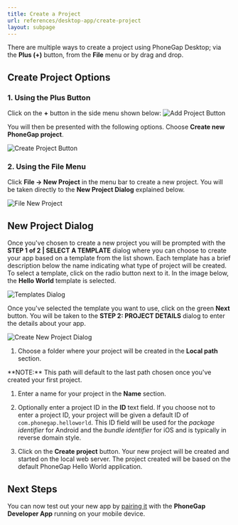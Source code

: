 ```yaml
---
title: Create a Project
url: references/desktop-app/create-project
layout: subpage
---
```


There are multiple ways to create a project using PhoneGap Desktop; via the **Plus (+)** button, from the **File** menu or by drag
and drop.

## Create Project Options

### 1. Using the Plus Button

  Click on the **+** button in the side menu shown below:
  ![Add Project Button](/images/docs-plus-button.png)

  You will then be presented with the following options. Choose **Create new PhoneGap project**.

  ![Create Project Button](/images/docs-add-new.png)

### 2. Using the File Menu

   Click **File -> New Project** in the menu bar to create a new project. You will be taken directly to the **New Project Dialog**
   explained below.

   ![File New Project](/images/docs-file-menu.png)

## New Project Dialog

Once you've chosen to create a new project you will be prompted with the **STEP 1 of 2 | SELECT A TEMPLATE** dialog where you can choose
to create your app based on a template from the list shown. Each template has a brief description below the name
indicating what type of project will be created. To select a template, click on the radio button next to it. In the image below, the **Hello World** template is selected.

![Templates Dialog](/images/templates-list.png)

Once you've selected the template you want to use, click on the green **Next** button. You will be taken to the **STEP 2: PROJECT DETAILS** dialog to enter the details about your app.

![Create New Project Dialog](/images/docs-create-dialog.png)

1. Choose a folder where your project will be created in the **Local path** section.

<div class="alert--info"> **NOTE:** This path will default to the last path chosen once you've created your first project.</div>

1. Enter a name for your project in the **Name** section.

1. Optionally enter a project ID in the **ID** text field. If you choose not to enter a project ID, your project will be given a default ID of `com.phonegap.helloworld`. This ID field will be used for the *package identifier* for Android and the *bundle identifier* for iOS and is typically in reverse domain style.

1. Click on the **Create project** button. Your new project will be created and started on the local web server. The project created will be based on the default PhoneGap Hello World application.

## Next Steps

You can now test out your new app by [pairing it](/references/desktop-app/pair-with-dev-app/) with the **PhoneGap Developer App** running on your mobile device.
